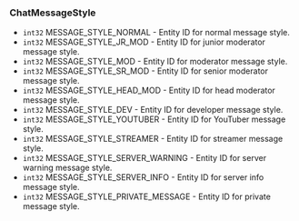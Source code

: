 ### ChatMessageStyle
- `int32` MESSAGE_STYLE_NORMAL - Entity ID for normal message style.
- `int32` MESSAGE_STYLE_JR_MOD - Entity ID for junior moderator message style.
- `int32` MESSAGE_STYLE_MOD - Entity ID for moderator message style.
- `int32` MESSAGE_STYLE_SR_MOD - Entity ID for senior moderator message style.
- `int32` MESSAGE_STYLE_HEAD_MOD - Entity ID for head moderator message style.
- `int32` MESSAGE_STYLE_DEV - Entity ID for developer message style.
- `int32` MESSAGE_STYLE_YOUTUBER - Entity ID for YouTuber message style.
- `int32` MESSAGE_STYLE_STREAMER - Entity ID for streamer message style.
- `int32` MESSAGE_STYLE_SERVER_WARNING - Entity ID for server warning message style.
- `int32` MESSAGE_STYLE_SERVER_INFO - Entity ID for server info message style.
- `int32` MESSAGE_STYLE_PRIVATE_MESSAGE - Entity ID for private message style.
